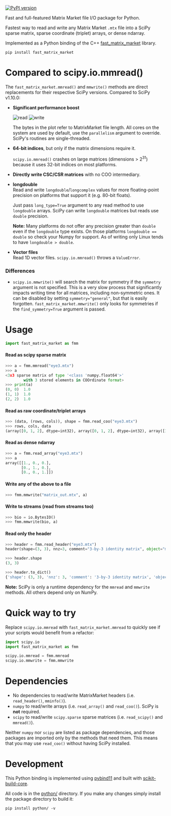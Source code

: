 [![PyPI version](https://badge.fury.io/py/fast_matrix_market.svg)](https://pypi.org/project/fast-matrix-market/)

Fast and full-featured Matrix Market file I/O package for Python.

Fastest way to read and write any Matrix Market `.mtx` file into a SciPy sparse matrix, sparse coordinate (triplet) arrays, or dense ndarray.

Implemented as a Python binding of the C++ [fast_matrix_market](https://github.com/alugowski/fast_matrix_market) library.

```shell
pip install fast_matrix_market
```

# Compared to scipy.io.mmread()

The `fast_matrix_market.mmread()` and `mmwrite()` methods are direct replacements for their respective SciPy versions.
Compared to SciPy v1.10.0:

* **Significant performance boost**

  ![read](https://raw.githubusercontent.com/alugowski/fast_matrix_market/main/benchmark_plots/parallel-scaling-python-read.svg)
  ![write](https://raw.githubusercontent.com/alugowski/fast_matrix_market/main/benchmark_plots/parallel-scaling-python-write.svg)

  The bytes in the plot refer to MatrixMarket file length. All cores on the system are used by default, use the `parallelism` argument to override. SciPy's routines are single-threaded.

* **64-bit indices**, but only if the matrix dimensions require it.

  `scipy.io.mmread()` crashes on large matrices (dimensions > 2<sup>31</sup>) because it uses 32-bit indices on most platforms.

* **Directly write CSC/CSR matrices**  with no COO intermediary.

* **longdouble**  
  Read and write `longdouble`/`longcomplex` values for more floating-point precision on platforms that support it (e.g. 80-bit floats).

  Just pass `long_type=True` argument to any read method to use `longdouble` arrays. SciPy can write `longdouble` matrices but reads use `double` precision.

  **Note:** Many platforms do not offer any precision greater than `double` even if the `longdouble` type exists.
  On those platforms `longdouble == double` so check your Numpy for support. As of writing only Linux tends to have `longdouble > double`.

* **Vector files**  
  Read 1D vector files. `scipy.io.mmread()` throws a `ValueError`.

### Differences

* `scipy.io.mmwrite()` will search the matrix for symmetry if the `symmetry` argument is not specified.
  This is a very slow process that significantly impacts writing time for all matrices, including non-symmetric ones.
  It can be disabled by setting `symmetry="general"`, but that is easily forgotten.
  `fast_matrix_market.mmwrite()` only looks for symmetries if the `find_symmetry=True` argument is passed.

# Usage
```python
import fast_matrix_market as fmm
```

#### Read as scipy sparse matrix
```python
>>> a = fmm.mmread("eye3.mtx")
>>> a
<3x3 sparse matrix of type '<class 'numpy.float64'>'
        with 3 stored elements in COOrdinate format>
>>> print(a)
(0, 0)	1.0
(1, 1)	1.0
(2, 2)	1.0
```
#### Read as raw coordinate/triplet arrays
```python
>>> (data, (rows, cols)), shape = fmm.read_coo("eye3.mtx")
>>> rows, cols, data
(array([0, 1, 2], dtype=int32), array([0, 1, 2], dtype=int32), array([1., 1., 1.]))
```
#### Read as dense ndarray
```python
>>> a = fmm.read_array("eye3.mtx")
>>> a
array([[1., 0., 0.],
       [0., 1., 0.],
       [0., 0., 1.]])
```
#### Write any of the above to a file
```python
>>> fmm.mmwrite("matrix_out.mtx", a)
```
#### Write to streams (read from streams too)
```python
>>> bio = io.BytesIO()
>>> fmm.mmwrite(bio, a)
```
#### Read only the header
```python
>>> header = fmm.read_header("eye3.mtx")
header(shape=(3, 3), nnz=3, comment="3-by-3 identity matrix", object="matrix", format="coordinate", field="real", symmetry="general")

>>> header.shape
(3, 3)

>>> header.to_dict()
{'shape': (3, 3), 'nnz': 3, 'comment': '3-by-3 identity matrix', 'object': 'matrix', 'format': 'coordinate', 'field': 'real', 'symmetry': 'general'}
```

**Note:** SciPy is only a runtime dependency for the `mmread` and `mmwrite` methods. All others depend only on NumPy.

# Quick way to try

Replace `scipy.io.mmread` with `fast_matrix_market.mmread` to quickly see if your scripts would benefit from a refactor:

```python
import scipy.io
import fast_matrix_market as fmm

scipy.io.mmread = fmm.mmread
scipy.io.mmwrite = fmm.mmwrite
```


# Dependencies

* No dependencies to read/write MatrixMarket headers (i.e. `read_header()`, `mminfo()`).
* `numpy` to read/write arrays (i.e. `read_array()` and `read_coo()`). SciPy is **not** required.
* `scipy` to read/write `scipy.sparse` sparse matrices (i.e. `read_scipy()` and `mmread()`).

Neither `numpy` nor `scipy` are listed as package dependencies, and those packages are imported only by the methods that need them.
This means that you may use `read_coo()` without having SciPy installed.

# Development

This Python binding is implemented using [pybind11](https://pybind11.readthedocs.io) and built with [scikit-build-core](https://github.com/scikit-build/scikit-build-core).

All code is in the [python/](https://github.com/alugowski/fast_matrix_market/tree/main/python) directory. If you make any changes simply install the package directory to build it:

```shell
pip install python/ -v
```